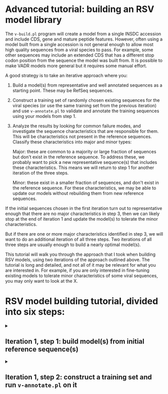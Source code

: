 # <a name="top"></a> Advanced tutorial: building an RSV model library

The `v-build.pl` program will create a model from a single INSDC
accession and include CDS, gene and mature peptide features. However,
often using a model built from a single accession is not general
enough to allow most high quality sequences from a viral species to pass. For
example, some other sequences may include an extended CDS that has a
different stop codon position from the sequence the model was built
from.  It is possible to make VADR models more general but it requires
some manual effort. 

A good strategy is to take an iterative approach where you:

1. Build a model(s) from representative and well annotated sequences
   as a starting point. These may be RefSeq sequences.

2. Construct a training set of randomly chosen existing sequences for
   the viral species (or use the same training set from the previous
   iteration) and use `v-annotate.pl` to validate and annotate
   the training sequences using your models from step 1.

3. Analyze the results by looking for common failure modes, and
   investigate the sequence characteristics that are responsible for
   them. This will be characteristics not present in the reference
   sequences. Classify these characteristics into major and minor types: 

   Major: these are common to a majority or large fraction of
   sequences but don't exist in the reference sequence. To address
   these, we probably want to pick a new representative sequence(s)
   that includes these characteristics. This means we will return to
   step 1 for another iteration of the three steps.

   Minor: these exist in a smaller fraction of sequences, and
   don't exist in the reference sequence. For these characteristics,
   we may be able to update our models without rebuilding them from
   new reference sequences. 

If the initial sequences chosen in the first iteration turn out to
representative enough that there are no major characteristics in step
3, then we can likely stop at the end of iteration 1 and update the
model(s) to tolerate the minor characteristics. 

But if there are one or more major characteristics identified in step
3, we will want to do an additional iteration of all three steps.  Two
iterations of all three steps are usually enough to build a nearly
optimal model(s).

This tutorial will walk you through the approach that I took
when building RSV models, using two iterations of the approach
outlined above. The tutorial is long and detailed, and not all of it
may be relevant for what you are interested in. For example, if you
are only interested in fine-tuning existing models to tolerate minor
characteristics of some viral sequences, you may only want to look at
the X.

# RSV model building tutorial, divided into six steps:

<details>

<summary>

## Iteration 1, step 1: build model(s) from initial reference sequence(s)

</summary>

### Determine good reference sequence(s) to use

There are two RSV subtypes, RSV-A and RSV-B, so the first step I took
was to pick reference sequences for each subtype. A good
strategy is often to start with a RefSeq sequence if any are
available. In this case there are two RefSeq sequences which can be
found on the [NCBI virus
resource](#https://www.ncbi.nlm.nih.gov/labs/virus/vssi/#/), by
selecting the "Search by virus" button and entering "RSV". The top
suggestion will be "Human orthopneumovirus (taxid 11250)", which is a
another name for RSV. At the time of writing, the top two sequences listed in the resulting
list will be RefSeq sequences `NC_038235` (subgroup A) and `NC_001781`
(subgroup B). You can also filter to only RefSeq sequences using the
"Sequence type" filter. 

--- 

### Build initial models from reference sequence(s)

Next, use `v-build.pl` to build the two models, specifying the
`--group` and `--subgroup` options as below:

```
$ v-build.pl --group RSV --subgroup A NC_038235 NC_038235
$ v-build.pl --group RSV --subgroup B NC_001781 NC_001781
```

These commands will take a long time, up to one hour each. 

When they are finished combine the two models into a model library by
following the steps below ([also listed here](#library)).

```
# create a new directory
$ mkdir rsv-models

# concatenate .minfo, .cm .fa and .hmm files:
$ cat NC_001781/*.vadr.minfo > rsv-models/rsv.minfo
$ cat NC_001781/*.vadr.cm > rsv-models/rsv.cm
$ cat NC_001781/*.vadr.fa > rsv-models/rsv.fa
$ cat NC_001781/*.vadr.protein.hmm > rsv-models/rsv.hmm
$ cat NC_038235/*.vadr.minfo >> rsv-models/rsv.minfo
$ cat NC_038235/*.vadr.cm >> rsv-models/rsv.cm
$ cat NC_038235/*.vadr.fa >> rsv-models/rsv.fa
$ cat NC_038235/*.vadr.protein.hmm >> rsv-models/rsv.hmm

# copy the blastdb files:
$ cp NC_001781/*.vadr.protein.fa* rsv-models/
$ cp NC_038235/*.vadr.protein.fa* rsv-models/

# prepare the library files:
$ $VADRINFERNALDIR/esl-sfetch --index rsv-models/rsv.fa
$ $VADRINFERNALDIR/cmpress rsv-models/rsv.cm
$ $VADRHMMERDIR/hmmpress rsv-models/rsv.hmm
$ $VADRBLASTDIR/makeblastdb -dbtype nucl -in rsv-models/rsv.fa
```
</details>

<details>

<summary>

## Iteration 1, step 2: construct a training set and run `v-annotate.pl` on it

</summary>

ADD STEP OF RUNNING MODELS AGAINST MODEL SEQUENCES AS A
SANITY CHECK. I WILL THEN REFER TO THIS IN THE dupregin ALERT SECTION 

--- 

### Construct a training set for testing your initial models

INTRODUCE CONCEPT OF IMPROVING/OPTIMIZING MODEL? OR SOME OTHER WORD? INTRODUCE
CONCEPT OF COMMON FAILURE MODES (or something like this).

MAKE A NOTE ABOUT HOW MAKING A LESS BIASED TRAINING SET (x num seqs
per year or something) WOULD BE BETTER.

When evaluating a VADR model it is critical to look at how it performs
when used with `v-annotate.pl` on example sequences. Ideally, you
would know what the expected result is (pass or fail status, and
specific alerts you expect to be or not be reported). For example, if
you have a set of high quality sequences that have been expertly
validated and annotated, you could use this as a positive control -
`v-annotate.pl` should pass all of those sequences and give annotation
matching what is expected. Also, you could intentionally introduce
sequencing errors (insertions, deletions, rearrangments) into high
quality sequences, and checking to see if `v-annotate.pl` detects
those problems and reports them. 

Often times however, the most readily available set of sequences is
simply INSDC sequences of the viral species you are modelling. In this
case, I often take the strategy of selecting a random subset of nearly
full length sequences, evaluating them with `v-annotate.pl` and
manually analyzing the results with this set of training
sequences. While many of these sequences will be high quality and so
are expected to pass, some may have problems with them such as early
stop codons that are either bonafide (biologically real) or the result
of sequencing error or some other artifact. In either case,
`v-annotate.pl` ideally will detect the unusual features and report
them as alerts. For some of these situations, such as an early stop
codon (relative to the reference model) that exists in a significantly
large subset of sequences at a particular position, we may want
`v-annotate.pl` to allow the early stop and not report an alert. For
these cases we will want to modify our model as explained in the
subsequent steps.

The decision to use only full length sequences is debatable, as by
doing it I am assuming that the sequence diversity represented by all
sequences, including partial sequences, is well represented by only
the full length sequences. In other words, if we optimize the
models for only full length sequences, they may perform poorly on
existing partial length sequences that are sufficiently divergent from
all full length sequences. Ideally, you would test on a set of full
length and partial sequences. Alternatively, you could optimize on
full length sequences first, and then as a sanity check, test the
performance of the resulting models on a random subset of partial
sequences to see if any new unexpected failure modes exist.

There are several ways to select a random subset of sequences of a
viral species. One way is to use the NCBI virus resource to download
an accession list of all available sequences, and then select a random
subset from that list using command-line tools, such as the
`esl-selectn` program from Sean Eddy's Easel library that in installed
as part of Infernal with installation of VADR. 

I usually define nearly full length as 95% the length of the RefSeq
sequence, or greater. In this case `NC_038235` is 15222 nucleotides
and `NC_001781` is 15225 nucleotides, so a 95% length cutoff is about
14460 nucleotides.  At the time of writing there are about 5500 nearly
full length RSV INSDC sequences by this definition. For our random subset it is important
to select enough sequences that you should identify any common failure
modes, to decide if they should be addressed by changing the model,
but not too many that your manual analysis will take too long. For
RSV, I chose to use 500 randomly chosen nearly full length sequences
for model improvement.

To download 500 randomly chosen RSV sequences of length 14460 or
greater, from the RSV list page you reached in step 1, use the
"Sequence Length" filter to set a minimum of 14460 and then click the
"Download" button, then select "Nucleotide" under "Sequence data
(FASTA format)", then "Download a randomized subset of all records"
then enter "500", click "Next" and "Use Default" for the FASTA
definition line, then finally click "Download". This should download a
file called something like "sequences_20231010_2146812.fasta".
(You can find the accession list for the 500 randomly selected
sequences I used in
[vadr/documentation/build-files/rsv.r500.list](build-files/rsv.r500.list).

---

### Run `v-annotate.pl` to validate and annotate sequences in training set

The next step is to use our new models to annotate our set of 500
training sequences. The RSV genome is about 15Kb, putting on the
larger end of what VADR can be used to annotate. The memory and speed
requirements for `v-annotate.pl` don't scale very well, and annotation
of RSV can require up to 64Gb of RAM. VADR is used for SARS-CoV-2
(30Kb genome) with significantly lower memory requirements, but it
utilizes heuristics that take advantage of the extremely high (at the time
of writing) sequence identity between all SARS-CoV-2 genomes. I don't
recommend using those heuristics with viral sequences with expected
pairwise sequence similarity of less than 95%. RSV similarity is about
x%.

To use v-annotate.pl on our set of 500 sequences, we would execute:

```
$ v-annotate.pl --mdir rsv-models --mkey rsv sequences_20231010_2146812.fasta va-r500
```

Importantly, this command will take about 1 minute per sequence, so roughly
8 hours to complete. You can parallelize it if you have a lot of RAM
and multiple CPUs using the `--split` and `--cpu` options
as described [here](annotate.md#options-split).


<details>

<summary>

## Iteration 1, step 3: analyze the results, and identify major and minor sequence characteristics responsible for common failure modes

</summary>

Next, we want to analyze the results. From the v-annotate.pl output
(also saved to the `va-r500/va-r500.vadr.log` file), we can see that
286 sequences were classified as RSV A (matched best to the
`NC_038235` model) and 214 as RSV B (matched best to the `NC_001781`
model). And only 6 out of the 500 total training sequences "pass":

```
#                                  num   num   num
#idx  model      group  subgroup  seqs  pass  fail
#---  ---------  -----  --------  ----  ----  ----
1     NC_038235  RSV    A          286     2   284
2     NC_001781  RSV    B          214     4   210
#---  ---------  -----  --------  ----  ----  ----
-     *all*      -      -          500     6   494
-     *none*     -      -            0     0     0
#---  ---------  -----  --------  ----  ----  ----
```

The output also contains a summary of reported alerts shows which alerts were most common:

```
# Summary of reported alerts:
#
#     alert     causes   short                               per    num   num  long
#idx  code      failure  description                        type  cases  seqs  description
#---  --------  -------  -----------------------------  --------  -----  ----  -----------
1     fstlocft  no       POSSIBLE_FRAMESHIFT_LOW_CONF    feature      9     9  low confidence possible frameshift in CDS (frame not restored before end)
2     fstlocfi  no       POSSIBLE_FRAMESHIFT_LOW_CONF    feature      3     3  low confidence possible frameshift in CDS (frame restored before end)
3     indf5lcc  no       INDEFINITE_ANNOTATION_START     feature     15    10  alignment to homology model has low confidence at 5' boundary for feature that is or matches a CDS
4     indf3lcc  no       INDEFINITE_ANNOTATION_END       feature     19    12  alignment to homology model has low confidence at 3' boundary for feature that is or matches a CDS
5     insertnn  no       INSERTION_OF_NT                 feature    403   344  too large of an insertion in nucleotide-based alignment of CDS feature
6     lowsim5c  no       LOW_FEATURE_SIMILARITY_START    feature      2     2  region overlapping annotated feature that is or matches a CDS at 5' end of sequence lacks significant similarity
7     lowsim3c  no       LOW_FEATURE_SIMILARITY_END      feature      2     2  region overlapping annotated feature that is or matches a CDS at 3' end of sequence lacks significant similarity
8     lowsimic  no       LOW_FEATURE_SIMILARITY          feature     98    45  region overlapping annotated feature that is or matches a CDS lacks significant similarity
9     ambgnt5f  no       AMBIGUITY_AT_FEATURE_START      feature     17    11  first nucleotide of non-CDS feature is an ambiguous nucleotide
10    ambgnt3f  no       AMBIGUITY_AT_FEATURE_END        feature     30    20  final nucleotide of non-CDS feature is an ambiguous nucleotide
11    ambgnt5c  no       AMBIGUITY_AT_CDS_START          feature     22    14  first nucleotide of CDS is an ambiguous nucleotide
12    ambgnt3c  no       AMBIGUITY_AT_CDS_END            feature     19    12  final nucleotide of CDS is an ambiguous nucleotide
13    ambgcd5c  no       AMBIGUITY_IN_START_CODON        feature      1     1  5' complete CDS starts with canonical nt but includes ambiguous nt in its start codon
14    ambgcd3c  no       AMBIGUITY_IN_STOP_CODON         feature      1     1  3' complete CDS ends with canonical nt but includes ambiguous nt in its stop codon
#---  --------  -------  -----------------------------  --------  -----  ----  -----------
15    lowcovrg  yes      LOW_COVERAGE                   sequence     13    13  low sequence fraction with significant similarity to homology model
16    dupregin  yes      DUPLICATE_REGIONS              sequence    343   343  similarity to a model region occurs more than once
17    deletins  yes      DELETION_OF_FEATURE            sequence      2     1  internal deletion of a complete feature
18    mutstart  yes      MUTATION_AT_START               feature    261   260  expected start codon could not be identified
19    mutendcd  yes      MUTATION_AT_END                 feature      8     8  expected stop codon could not be identified, predicted CDS stop by homology is invalid
20    mutendns  yes      MUTATION_AT_END                 feature      2     2  expected stop codon could not be identified, no in-frame stop codon exists 3' of predicted start codon
21    mutendex  yes      MUTATION_AT_END                 feature      5     5  expected stop codon could not be identified, first in-frame stop codon exists 3' of predicted stop position
22    unexleng  yes      UNEXPECTED_LENGTH               feature     19    17  length of complete coding (CDS or mat_peptide) feature is not a multiple of 3
23    cdsstopn  yes      CDS_HAS_STOP_CODON              feature    418   401  in-frame stop codon exists 5' of stop position predicted by homology to reference
24    cdsstopp  yes      CDS_HAS_STOP_CODON              feature    163   163  stop codon in protein-based alignment
25    fsthicft  yes      POSSIBLE_FRAMESHIFT_HIGH_CONF   feature     14    14  high confidence possible frameshift in CDS (frame not restored before end)
26    fsthicfi  yes      POSSIBLE_FRAMESHIFT_HIGH_CONF   feature      1     1  high confidence possible frameshift in CDS (frame restored before end)
27    indfantn  yes      INDEFINITE_ANNOTATION           feature      5     3  nucleotide-based search identifies CDS not identified in protein-based search
28    indf5gap  yes      INDEFINITE_ANNOTATION_START     feature      1     1  alignment to homology model is a gap at 5' boundary
29    indf5lcn  yes      INDEFINITE_ANNOTATION_START     feature     11     8  alignment to homology model has low confidence at 5' boundary for feature that does not match a CDS
30    indf5pst  yes      INDEFINITE_ANNOTATION_START     feature     36    32  protein-based alignment does not extend close enough to nucleotide-based alignment 5' endpoint
31    indf3gap  yes      INDEFINITE_ANNOTATION_END       feature     37    36  alignment to homology model is a gap at 3' boundary
32    indf3lcn  yes      INDEFINITE_ANNOTATION_END       feature   1057   320  alignment to homology model has low confidence at 3' boundary for feature that does not match a CDS
33    indf3pst  yes      INDEFINITE_ANNOTATION_END       feature    217   202  protein-based alignment does not extend close enough to nucleotide-based alignment 3' endpoint
34    insertnp  yes      INSERTION_OF_NT                 feature    205   205  too large of an insertion in protein-based alignment
35    lowsim5n  yes      LOW_FEATURE_SIMILARITY_START    feature      1     1  region overlapping annotated feature that does not match a CDS at 5' end of sequence lacks significant similarity
36    lowsim5l  yes      LOW_FEATURE_SIMILARITY_START    feature      2     2  long region overlapping annotated feature that does not match a CDS at 5' end of sequence lacks significant similarity
37    lowsim3n  yes      LOW_FEATURE_SIMILARITY_END      feature      1     1  region overlapping annotated feature that does not match a CDS at 3' end of sequence lacks significant similarity
38    lowsim3l  yes      LOW_FEATURE_SIMILARITY_END      feature      1     1  long region overlapping annotated feature that does not match a CDS at 3' end of sequence lacks significant similarity
39    lowsimin  yes      LOW_FEATURE_SIMILARITY          feature     14    14  region overlapping annotated feature that does not match a CDS lacks significant similarity
40    lowsimil  yes      LOW_FEATURE_SIMILARITY          feature     91    31  long region overlapping annotated feature that does not match a CDS lacks significant similarity
```

At this point, we need to determine if these results suggest that our
models should be changed, or if they are giving us the desired
behavior and thus are okay as they are. The fact that so many
sequences fail seems to indicate that the models should be modified,
but it could be that RSV viral sequences are so highly variable that a
high failure rate is expected, and no single sequence based model
would allow significantly more sequences to pass. The only way to know
for sure is to drill down deeper into the results.

To investigate we need to look in further detail at the reasons
sequences are failing. A good way to do this is to go through the most
commonly reported fatal alerts.  Of the 26 fatal alerts (numbers 15 to
40) that occur at least once, the ones that occur in the highest
number of sequences are:

```
23    cdsstopn  yes      CDS_HAS_STOP_CODON              feature    418   401  in-frame stop codon exists 5' of stop position predicted by homology to reference
16    dupregin  yes      DUPLICATE_REGIONS              sequence    343   343  similarity to a model region occurs more than once
32    indf3lcn  yes      INDEFINITE_ANNOTATION_END       feature   1057   320  alignment to homology model has low confidence at 3' boundary for feature that does not match a CDS
18    mutstart  yes      MUTATION_AT_START               feature    261   260  expected start codon could not be identified
34    insertnp  yes      INSERTION_OF_NT                 feature    205   205  too large of an insertion in protein-based alignment
33    indf3pst  yes      INDEFINITE_ANNOTATION_END       feature    217   202  protein-based alignment does not extend close enough to nucleotide-based alignment 3' endpoint
```

Information on the individual alert instances can be found in the
`.alt` and `.alt.list` files. We'll go through each of these top six
most common alerts in detail next.


### Investigating common `cdsstopn` alerts

To see all the `cdsstopn` (early stop
codon) alerts in the `.alt` file, we can use `grep`. Here are the
first 10 lines that contain `cdsstopn`:

ADD LINK TO alerts.md cdsstopn example

```
$ grep cdsstopn va-sequences_20231010_2146812.vadr.alt
1.5.3   OR143220.1  NC_038235  CDS   attachment_glycoprotein   14  cdsstopn  yes   CDS_HAS_STOP_CODON                      5615..5617:+      3              5579..5581:+      3  in-frame stop codon exists 5' of stop position predicted by homology to reference [TGA, shifted S:3,M:3]
2.4.1   KX655635.1  NC_038235  CDS   attachment_glycoprotein   14  cdsstopn  yes   CDS_HAS_STOP_CODON                      5500..5502:+      3              5579..5581:+      3  in-frame stop codon exists 5' of stop position predicted by homology to reference [TGA, shifted S:3,M:3]
4.5.3   OR287871.1  NC_038235  CDS   attachment_glycoprotein   14  cdsstopn  yes   CDS_HAS_STOP_CODON                      5551..5553:+      3              5579..5581:+      3  in-frame stop codon exists 5' of stop position predicted by homology to reference [TGA, shifted S:3,M:3]
5.4.2   OM857265.1  NC_038235  CDS   attachment_glycoprotein   14  cdsstopn  yes   CDS_HAS_STOP_CODON                      5544..5546:+      3              5576..5578:+      3  in-frame stop codon exists 5' of stop position predicted by homology to reference [TAA, shifted S:6,M:6]
7.4.1   KJ627366.1  NC_038235  CDS   attachment_glycoprotein   14  cdsstopn  yes   CDS_HAS_STOP_CODON                      5498..5500:+      3              5579..5581:+      3  in-frame stop codon exists 5' of stop position predicted by homology to reference [TGA, shifted S:3,M:3]
8.5.2   OR143199.1  NC_038235  CDS   attachment_glycoprotein   14  cdsstopn  yes   CDS_HAS_STOP_CODON                      5615..5617:+      3              5579..5581:+      3  in-frame stop codon exists 5' of stop position predicted by homology to reference [TGA, shifted S:3,M:3]
9.2.2   MG431251.1  NC_001781  CDS   attachment_glycoprotein   14  cdsstopn  yes   CDS_HAS_STOP_CODON                      5602..5604:+      3              5566..5568:+      3  in-frame stop codon exists 5' of stop position predicted by homology to reference [TAA, shifted S:21,M:21]
10.2.2  KY249668.1  NC_001781  CDS   attachment_glycoprotein   14  cdsstopn  yes   CDS_HAS_STOP_CODON                      5611..5613:+      3              5566..5568:+      3  in-frame stop codon exists 5' of stop position predicted by homology to reference [TAA, shifted S:21,M:21]
12.4.1  MK109787.1  NC_038235  CDS   attachment_glycoprotein   14  cdsstopn  yes   CDS_HAS_STOP_CODON                      5542..5544:+      3              5579..5581:+      3  in-frame stop codon exists 5' of stop position predicted by homology to reference [TGA, shifted S:3,M:3]
13.2.2  OR326741.1  NC_001781  CDS   attachment_glycoprotein   14  cdsstopn  yes   CDS_HAS_STOP_CODON                      5569..5571:+      3              5566..5568:+      3  in-frame stop codon exists 5' of stop position predicted by homology to reference [TAA, shifted S:21,M:21]
```

The format for the `.alt` file is described
[here](formats.md#alt). The 5th field is the product name, and as you
can see at least the first ten are for the same CDS, the
`attachment_glycoprotein`. The 12th field is the model (reference)
coordinates for the alert, indicating which reference positions in the
model sequence (`NC_038235` or `NC_001781` as indicated in field 3)
the early stop codon aligns/maps to. Note that there are some
positions that occur multiple times, namely `5579..5581:+` for
`NC_038235` and `5566..5568:+` for `NC_001781`. 

We can easily count how many times each model and reference position
pair occurs in the full list using the `grep`, `awk`, `sort` and
`uniq` command line utilities:

```
$ grep cdsstopn va-r500/va-r500.vadr.alt | awk '{ printf ("%s %s %s\n", $3, $5, $12); }' | sort | uniq -c | sort -rnk 1
    213 NC_038235 attachment_glycoprotein 5579..5581:+
    153 NC_001781 attachment_glycoprotein 5566..5568:+
     15 NC_038235 attachment_glycoprotein 5576..5578:+
     15 NC_001781 attachment_glycoprotein 5575..5577:+
      3 NC_038235 phosphoprotein 2459..2461:+
      1 NC_038235 polymerase_protein 9108..9110:+
      1 NC_038235 polymerase_protein 14718..14720:+
      1 NC_038235 polymerase_protein 13347..13349:+
      1 NC_038235 polymerase_protein 13234..13236:+
      1 NC_038235 polymerase_protein 11461..11463:+
      1 NC_038235 polymerase_protein 10096..10098:+
      1 NC_038235 attachment_glycoprotein 5555..5557:+
      1 NC_038235 attachment_glycoprotein 5321..5323:+
      1 NC_038235 M2-2_protein 8175..8177:+
      1 NC_038235 M2-1_protein 8170..8172:+
      1 NC_001781 polymerase_protein 9153..9155:+
      1 NC_001781 polymerase_protein 14986..14988:+
      1 NC_001781 polymerase_protein 14984..14986:+
      1 NC_001781 polymerase_protein 12674..12676:+
      1 NC_001781 polymerase_protein 11015..11017:+
      1 NC_001781 nucleoprotein 2285..2287:+
      1 NC_001781 fusion_glycoprotein 6265..6267:+
      1 NC_001781 attachment_glycoprotein 5554..5556:+
      1 NC_001781 attachment_glycoprotein 5172..5174:+
```

Based on this we can see that 213 of the 286 sequences that match
best to `NC_038235` have an early stop at reference positions
`5579..5581:+`. The reference stop codon position for the `attachment
glycoprotein` CDS can be determined by the stop coordinate for that
CDS in the `rsv.minfo` file:

```
$ grep NC\_038235 rsv-models/rsv.minfo | grep attachment
FEATURE NC_038235 type:"CDS" coords:"4688..5584:+" parent_idx_str:"GBNULL" gene:"G" product:"attachment glycoprotein"
```
So the most common position for the stop is actually 3 positions
upstream of the `NC_038235` stop codon.  (This can also be inferred
from the detailed alert message in the `.alt` output file above:
`[TGA, shifted S:3,M:3]`.)

Of the 214 RSV B sequences that match best to `NC_001781`, 153 of them
have an early stop at reference positions `5566..5568:+`, which is 21
positions upstream of the attachment glycoprotein CDS stop codon in
`NC_001781`:

```
$ grep NC\_001781 rsv-models/rsv.minfo | grep attachment
FEATURE NC_001781 type:"CDS" coords:"4690..5589:+" parent_idx_str:"GBNULL" gene:"G" product:"attachment glycoprotein"
```

The fact that more than half of the sequences in our training set have
different stop positions than the reference is a first hint that maybe
our reference models should be updated to a different accession. But
it makes sense at this point to look at all of the common failure
modes before making that decision and potentially looking for new
references. 

### Investigating common `dupregin` alerts

The second most common fatal alert is the `dupregin` alert that occurs
when `similarity to a model region occurs more than once`. 

```
16    dupregin  yes      DUPLICATE_REGIONS              sequence    343   343  similarity to a model region occurs more than once
```

We can use `grep` to look at some examples of the `dupregin` alert:
```
$ grep dupregin va-r500/va-r500.vadr.alt | awk '{ printf ("%s %s %s\n", $3, $5, $12); }' | sort | uniq -c | sort -rnk 1
1.1.1   OR143220.1  NC_038235  -     -                          -  dupregin  yes   DUPLICATE_REGIONS            5502..15225:+,2..5501:+  15224  5466..15199:+,31..5537:+  15241  similarity to a model region occurs more than once [5466..5537:+ (len 72>=20) hits 1 (8569.8 bits) and 2 (4779.2 bits)]
4.1.1   OR287871.1  NC_038235  -     -                          -  dupregin  yes   DUPLICATE_REGIONS            5438..14973:+,1..5437:+  14973  5466..15003:+,93..5537:+  14983  similarity to a model region occurs more than once [5466..5537:+ (len 72>=20) hits 1 (8198.7 bits) and 2 (4724.2 bits)]
5.1.1   OM857265.1  NC_038235  -     -                          -  dupregin  yes   DUPLICATE_REGIONS            5434..14961:+,1..5433:+  14961  5466..14995:+,99..5537:+  14969  similarity to a model region occurs more than once [5466..5537:+ (len 72>=20) hits 1 (8465.0 bits) and 2 (4737.7 bits)]
8.1.1   OR143199.1  NC_038235  -     -                          -  dupregin  yes   DUPLICATE_REGIONS            5502..15222:+,2..5501:+  15221  5466..15199:+,31..5537:+  15241  similarity to a model region occurs more than once [5466..5537:+ (len 72>=20) hits 1 (8590.1 bits) and 2 (4779.3 bits)]
```

The `dupregin` alert is explained more
[here](alerts.md#example-dupregin). The `alert detail` at the end of
each line are very similar for the first four instances of `dupregin`:
`similarity to a model region occurs more than once [5466..5537:+ (len
72>=20)`. This suggests these alerts are all referring to the same
situation. If a genome has repetitive regions you may see this alert
for all sequences, but in that case you will likely see it for the
model sequence as well. If that occurs see SECTION ON EXCEPTION
ALERTS. Even though the alert details are similar note that the model
positions in field 12 are not identical. For example, in the first
alert, the model coordinates are `5466..15199:+,31..5537:+`, and in
the second the coordinates are `5466..15003:+,93..5537:+`. These
coordinates are showing the reference coordinates of the two hits that
overlap, whereas the alert detail shows the actual region of
overlap. So for this alert, in order to group together similar
situations we use `awk` to select different space delimited fields
than in the above `cdsstopn` alert. Here we are more interested in the
24th field (e.g. `[5466..5537:+`), then then 12th. 

Let's again use `grep`, `awk`, `sort` and `uniq` to group the
instances of these alerts together:

```
<[(tutorial-20231006)]> grep dupregin va-sequences_20231010_2146812/va-sequences_20231010_2146812.vadr.alt | awk '{ printf ("%s %s %s\n", $3, $5, $23); }' | sort | uniq -c | sort -rnk 1
    167 NC_001781 - [5410..5469:+
    158 NC_038235 - [5466..5537:+
      4 NC_001781 - [5411..5469:+
      3 NC_001781 - [5409..5468:+
      2 NC_038235 - [5466..5536:+
      2 NC_038235 - [5465..5536:+
      2 NC_001781 - [5412..5469:+
      1 NC_038235 - [5478..5518:+
      1 NC_038235 - [5468..5538:+
      1 NC_038235 - [5468..5537:+
      1 NC_038235 - [5467..5537:+
      1 NC_001781 - [5414..5469:+
```

About 55% (158/286) or RSV A and 80% (167/214) of RSV B sequences have
one of two duplicated regions. To get a better idea of this
duplicatedd region, we can select an example of one RSV A sequence and
one RSV B sequence that contain this alert, and run it back through
`v-annotate.pl`. To select two sequences:

```
# prepare the sequence file for the esl-sfetch program 
$ esl-sfetch --index rsv.r500.fa

# pick a sequence with a dupregin alert that contains the strings we are interested it
$ grep dupregin va-sequences_20231010_2146812/va-sequences_20231010_2146812.vadr.alt | grep 5410..5469 | awk '{ print $2 }' | esl-selectn 1 - > ex1.list
$ grep dupregin va-sequences_20231010_2146812/va-sequences_20231010_2146812.vadr.alt | grep 5466..5537 | awk '{ print $2 }' | esl-selectn 1 - > ex2.list
$ cat ex1.list 
MZ516003.1
$ cat ex2.list
ON237248.1

# fetch the sequences:
$ esl-sfetch -f rsv.r500.fa ex1.list > ex1.fa
$ esl-sfetch -f rsv.r500.fa ex2.list > ex2.fa

# run v-annotate.pl on these sequences with 
# the --out_stk option to save the output alignments
$ v-annotate.pl --out_stk --mdir rsv-models --mkey rsv ex1.fa va-ex1
$ v-annotate.pl --out_stk --mdir rsv-models --mkey rsv ex2.fa va-ex2
```

Let's look at the RSV B sequence first. The
`va-ex1/va-ex1.vadr.NC_001781.align.stk` file contains the ex1
sequence aligned to the `NC_001781` model in [Stockholm alignment file
format](https://en.wikipedia.org/wiki/Stockholm_format). With
reference positions numbered using rows with the header `#=GC
RFCOL`. Below is an excerpt of that alignment file with the duplicated
region annotated in an extra line that I've added labelled
`dupregin`. The positions marked with `1` show the first instance of
the repeated region, and those marked with `2` show the second
instance. Note that these positions correspond to positions
`5410..5466` of the reference model:

```
MZ516003.1         AATAAACCAAAGAAAAAACCAACTACAAAACCCACAAACAAACCACCTACCAAAACCACAAACAAAAGAGACCCCAAAACACTAGCCAAAACACCGAAAAAAGAAACCACCATTAACCCAACAAAAAAACCAACCCCC
#=GR MZ516003.1 PP ******************************************************************************************************************************************
#=GC SS_cons       ::::::::::::::::::::::::::::::::::::::::::::::::::::::::::::::::::::::::::::::::::::::::::::::::::::::::::::::::::::::::::::::::::::::::::
#=GC RF            AACAAACCAAAGAAGAAACCAACCATCAAACCCACAAACAAACCAACCACCAAAACCACAAACAAAAGAGACCCAAAAACACCAGCCAAAACGACGAAAAAAGAAACTACCACCAACCCAACAAAAAAACCAACCCTC
#=GC RFCOLX....    000000000000000000000000000000000000000000000000000000000000000000000000000000000000000000000000000000000000000000000000000000000000000000
#=GC RFCOL.X...    555555555555555555555555555555555555555555555555555555555555555555555555555555555555555555555555555555555555555555555555555555555555555555
#=GC RFCOL..X..    222222222222222222222222222222222222233333333333333333333333333333333333333333333333333333333333333333333333333333333333333333333333333334
#=GC RFCOL...X.    666666677777777778888888888999999999900000000001111111111222222222233333333334444444444555555555566666666667777777777888888888899999999990
#=GC RFCOL....X    345678901234567890123456789012345678901234567890123456789012345678901234567890123456789012345678901234567890123456789012345678901234567890

dupregin                    1111111111111111111111111111111111111111111111111111111111112222222222222222222222222222222222222222222222222222222222222
MZ516003.1         AAGACTACAGAAAGAGACACCAGCACCCCACAATCCACTGTGCTCGACATAACCACATcaaaacacacagaaagggacaccagcacctcacaatccattgtgcttgacacaaccgcatCAAAACACACAACCCAACAG
#=GR MZ516003.1 PP ****************99999999999888888888888888888887777777666511111111111111111111100000000000000000000000000000000000000045566777888999******
#=GC SS_cons       ::::::::::::::::::::::::::::::::::::::::::::::::::::::::::............................................................::::::::::::::::::::
#=GC RF            ACGACCACAGAAAGAGACACCAGCACCTCACAATCCACTGTGCTCGACACAACCACAT............................................................TAGAACACACAATCCAACAG
#=GC RFCOLX....    0000000000000000000000000000000000000000000000000000000000............................................................00000000000000000000
#=GC RFCOL.X...    5555555555555555555555555555555555555555555555555555555555............................................................55555555555555555555
#=GC RFCOL..X..    4444444444444444444444444444444444444444444444444444444444............................................................44444444444444444444
#=GC RFCOL...X.    0000000001111111111222222222233333333334444444444555555555............................................................56666666666777777777
#=GC RFCOL....X    1234567890123456789012345678901234567890123456789012345678............................................................90123456789012345678
```

(The lines that include `PP` in the header indicate the alignment
confidence at each position as explained more [here](alerts.md#pp).

This region falls within the `attachment glycoprotein` CDS. To learn
more about this duplication we might search
[PubMed](https://pubmed.ncbi.nlm.nih.gov/) with the query `RSV
attachment glycoprotein duplicated region`, which returns several
articles discussion this region, including a paper entitled
["Functional Analysis of the 60-Nucleotide Duplication in the
Respiratory Syncytial Virus Buenos Aires Strain Attachment
Glycoprotein"](#https://pubmed.ncbi.nlm.nih.gov/26018171/) by Hotard
et al. 

A similar situation exists for the `ex2` sequence `ON237248.1`. Here
is an excerpt of the alignment
`va-ex2/va-ex2.vadr.NC_038235.align.stk`: 

```

                              1111111111111111111111111111111111111111111111111111111111111111111111112222222222222222222222222222222222222222222222222222222222222
ON237248.1         AGAACACACAAGTCAAGAGAAAACCCTCCACTCAACCACCTCCGAAGGCtatctaagcccatcccaagtctatacaacatccggtcaagaggaaaccctccactcaaccacctccgaaggcTATCTAAGCTCATCACAAGTCTA
#=GR ON237248.1 PP ************999887777777776666666666655555555555500000000000000000000000000000000000000000000000000000000000000000000000055555666666667778888888
#=GC SS_cons       :::::::::::::::::::::::::::::::::::::::::::::::::........................................................................:::::::::::::::::::::::
#=GC RF            AGAACTCACAAGTCAAATGGAAACCTTCCACTCAACTTCCTCCGAAGGC........................................................................AATCCAAGCCCTTCTCAAGTCTC
#=GC RFCOLX....    0000000000000000000000000000000000000000000000000........................................................................00000000000000000000000
#=GC RFCOL.X...    5555555555555555555555555555555555555555555555555........................................................................55555555555555555555555
#=GC RFCOL..X..    4444444444444444444444444444444444444444444445555........................................................................55555555555555555555555
#=GC RFCOL...X.    5555566666666667777777777888888888899999999990000........................................................................00000011111111112222222
#=GC RFCOL....X    5678901234567890123456789012345678901234567890123........................................................................45678901234567890123456

                   22222222222
ON237248.1         TACAACATCCGAGTACTTATCACAATCTCTATCTTCATCTAACACAACAAAATGATAGTCATTAAAAAGCGTATTGTTGCAAAAAGCCATGACCAAATCAAGCAGAATCAAAATCAACTCTGGGGCAAATAACAATGGAGTTGC
#=GR ON237248.1 PP 99999999****************************************************************************************************************************************
#=GC SS_cons       ::::::::::::::::::::::::::::::::::::::::::::::::::::::::::::::::::::::::::::::::::::::::::::::::::::::::::::::::::::::::::::::::::::::::::::::::
#=GC RF            TACAACATCCGAGTACCCATCACAACCTTCATCTCCACCCAACACACCACGCCAGTAGTTACTTAAAAACATATTATCACAAAAAGCCATGACCAACTTAAACAGAATCAAAATAAACTCTGGGGCAAATAACAATGGAGTTGC
#=GC RFCOLX....    000000000000000000000000000000000000000000000000000000000000000000000000000000000000000000000000000000000000000000000000000000000000000000000000
#=GC RFCOL.X...    555555555555555555555555555555555555555555555555555555555555555555555555555555555555555555555555555555555555555555555555555555555555555555555555
#=GC RFCOL..X..    555555555555555555555555555555555555555555555555555555555555555555555555566666666666666666666666666666666666666666666666666666666666666666666666
#=GC RFCOL...X.    222333333333344444444445555555555666666666677777777778888888888999999999900000000001111111111222222222233333333334444444444555555555566666666667
#=GC RFCOL....X    789012345678901234567890123456789012345678901234567890123456789012345678901234567890123456789012345678901234567890123456789012345678901234567890

```

Based on the counts of these two specific instances of the `dupregin` alert
above, we know that many sequences have these exact, or highly
similar, duplications, and that they are not present in the
`NC_001781` and `NC_038235` reference sequences. It is starting to
look like we should change our reference sequences to ones that
include the more common stop position of the attachment glycoprotein,
and that include this duplicated region. 

But before we should choose a new reference there may be more
characteristics that we want to include, so first we should
investigate the other common alerts from above. The third most common
alert was `indf3lcn`:

### Investigating common `indf3lcn` alerts

```
32    indf3lcn  yes      INDEFINITE_ANNOTATION_END       feature   1057   320  alignment to homology model has low confidence at 3' boundary for feature that does not match a CDS
```

This alert occurs because the alignment confidence at the end
coordinate/position  of a feature is too low, indicating that it may
be incorrect, based on the parameters of the model.

We can use `grep` and `awk` again to group together the `indf3lcn`
alerts and see which features they correspond to, this time outputting
the model name, feature type (e.g. CDS or gene) and product name
(fields 3, 4 and 5 in the `.alt` file):

```
$ grep indf3lcn va-sequences_20231010_2146812/va-sequences_20231010_2146812.vadr.alt | awk '{ printf ("%s %s %s\n", $3, $4, $5); }' | sort | uniq -c | sort -rnk 1
    265 NC_038235 gene F
    263 NC_038235 gene P
    234 NC_038235 gene N
    226 NC_038235 gene M
     18 NC_001781 gene P
     11 NC_001781 gene L
      8 NC_038235 gene SH
      8 NC_038235 gene G
      7 NC_038235 gene L
      3 NC_038235 gene NS2
      3 NC_038235 gene M2
      3 NC_001781 gene SH
      2 NC_038235 gene NS1
      2 NC_001781 gene F
      1 NC_001781 gene NS2
      1 NC_001781 gene N
      1 NC_001781 gene M2
      1 NC_001781 gene M
```

The vast majority of these alerts correspond to the NC\_038235 model
and all of them are for `gene` features. We can inspect the `gene`
features for that model in the `.minfo` file:

```
$ grep NC_038235 rsv-models/rsv.minfo
MODEL NC_038235 blastdb:"NC_038235.vadr.protein.fa" cmfile:"NC_038235.vadr.cm" group:"RSV" length:"15222" subgroup:"A"
FEATURE NC_038235 type:"gene" coords:"45..576:+" parent_idx_str:"GBNULL" gene:"NS1"
FEATURE NC_038235 type:"CDS" coords:"99..518:+" parent_idx_str:"GBNULL" gene:"NS1" product:"nonstructural protein 1"
FEATURE NC_038235 type:"gene" coords:"596..1098:+" parent_idx_str:"GBNULL" gene:"NS2"
FEATURE NC_038235 type:"CDS" coords:"628..1002:+" parent_idx_str:"GBNULL" gene:"NS2" product:"nonstructural protein 2"
FEATURE NC_038235 type:"gene" coords:"1125..2327:+" parent_idx_str:"GBNULL" gene:"N"
FEATURE NC_038235 type:"CDS" coords:"1140..2315:+" parent_idx_str:"GBNULL" gene:"N" product:"nucleoprotein"
FEATURE NC_038235 type:"gene" coords:"2329..3242:+" parent_idx_str:"GBNULL" gene:"P"
FEATURE NC_038235 type:"CDS" coords:"2346..3071:+" parent_idx_str:"GBNULL" gene:"P" product:"phosphoprotein"
FEATURE NC_038235 type:"gene" coords:"3252..4209:+" parent_idx_str:"GBNULL" gene:"M"
FEATURE NC_038235 type:"CDS" coords:"3261..4031:+" parent_idx_str:"GBNULL" gene:"M" product:"matrix protein"
FEATURE NC_038235 type:"gene" coords:"4219..4628:+" parent_idx_str:"GBNULL" gene:"SH"
FEATURE NC_038235 type:"CDS" coords:"4303..4497:+" parent_idx_str:"GBNULL" gene:"SH" product:"small hydrophobic protein"
FEATURE NC_038235 type:"gene" coords:"4673..5595:+" parent_idx_str:"GBNULL" gene:"G"
FEATURE NC_038235 type:"CDS" coords:"4688..5584:+" parent_idx_str:"GBNULL" gene:"G" product:"attachment glycoprotein"
FEATURE NC_038235 type:"gene" coords:"5648..7550:+" parent_idx_str:"GBNULL" gene:"F"
FEATURE NC_038235 type:"CDS" coords:"5661..7385:+" parent_idx_str:"GBNULL" gene:"F" product:"fusion glycoprotein"
FEATURE NC_038235 type:"gene" coords:"7597..8557:+" parent_idx_str:"GBNULL" gene:"M2"
FEATURE NC_038235 type:"CDS" coords:"7606..8190:+" parent_idx_str:"GBNULL" gene:"M2" product:"M2-1 protein"
FEATURE NC_038235 type:"CDS" coords:"8159..8431:+" parent_idx_str:"GBNULL" gene:"M2" product:"M2-2 protein"
FEATURE NC_038235 type:"gene" coords:"8489..15067:+" parent_idx_str:"GBNULL" gene:"L"
FEATURE NC_038235 type:"CDS" coords:"8498..14995:+" parent_idx_str:"GBNULL" gene:"L" product:"polymerase protein"
```

Note that the coordinates of the `gene` and `CDS` are different for
the same gene. For example for `F` the `gene` coordinates are
`5648..7550:+`, while the `fusion glycoprotein` CDS has coordinates
`5661..7385:+`. In this case, if we look at the [GenBank
record](https://www.ncbi.nlm.nih.gov/nuccore/NC_038235) we can see
that the gene coordinates correspond to the `mRNA` coordinates for
this gene. This is potentially useful information that could be
annotated on subsequent sequences, but the high number of `indf3lcn`
alerts indicates that VADR is not confident about the annotations of
many of these `gene` boundaries. Because I don't want VADR to get
these annotations wrong, or fail these sequences only because of that
low confidence in the boundaries, I decided to forego the distinct
`gene` boundaries and instead use the `CDS` boundaries as the `gene`
boundaries. The norovirus, dengue, and SARS-CoV-2 VADR models all
enforce this identity between CDS and gene start and end points. If
for your own models you desire the distinct boundaries, then you can
keep them, and possibly set `indf3lcn` alerts as non-fatal using the
`--alt_pass indf3lcn` option to `v-annotate.pl`. 

When we choose our new reference sequences in the next section we will
revisit this issue of differing gene and CDS boundaries.

### Investigating common `mutstart` alerts

Moving on to the fourth most common fatal alert:

```
18    mutstart  yes      MUTATION_AT_START               feature    261   260  expected start codon could not be identified
```

Which model and features does this pertain to?

```
$ grep mutstart va-sequences_20231010_2146812/va-sequences_20231010_2146812.vadr.alt | awk '{ printf ("%s %s %s\n", $3, $5, $12); }' | sort | uniq -c | sort -rnk 1
    259 NC_038235 M2-2_protein 8159..8161:+
      1 NC_038235 phosphoprotein 2365..2367:+
      1 NC_001781 matrix_protein 3263..3265:+
```

All but 2 of the 261 `mutstart` alert instances pertain to the
M2-2_protein in `NC_038235`. There were only 286 total RSV A
sequences, this means more than 90% of them do not have the start
codon at positions `8159..8161`. To investigate what is going on here,
let's take a random sample of 10 of these 259 sequences, rerun
`v-annotate.pl` on them and look at their alignment to the `NC_038235`
model. 

```
# pick 10 random sequences with the mutstart alert
$ grep mutstart va-sequences_20231010_2146812/va-sequences_20231010_2146812.vadr.alt | grep 8159..8161 | awk '{ print $2 }' | esl-selectn 10 - > ex3.list
$ cat ex3.list
MN536997.1
KJ627263.1
MZ515675.1
MF001052.1
MH182035.1
MZ515887.1
MZ516120.1
OR143178.1
OR143202.1
KJ627322.1

# fetch the sequences:
$ esl-sfetch -f rsv.r500.fa ex3.list > ex3.fa

# run v-annotate.pl on these sequences with 
# the --out_stk option to save the output alignments
$ v-annotate.pl --out_stk --mdir rsv-models --mkey rsv ex3.fa va-ex3
```

Below is an excerpt of the resulting alignment in
`va-ex3/va-ex3.vadr_NC_038235.align.stk

```
       
                                                   111   222 
MN536997.1         TAACCCAAAAGAATCAACTGTTAGTGATACGAACGACCATGCCAAAAATAATGATACTACCTGACAAATATCCTTGTAGTATAAATTCCATA
KJ627263.1         TAACCCAAAAGAATCAACTGTTAGTGATACGAACGACCATGCCAAAAATAATGATACTACCTGACAAATATCCTTGTAGTATAAATTCCATA
MZ515675.1         TAACCCAAAAGAATCAACTGTTAGTGATACGAACGACCATGCCAAAAATAATGATACTACCTGACAAATATCCTTGTAGTATAAATTCCATA
MF001052.1         TAACCCAAAAGAATCAACTGTTAGTGATACGAACGACCATGCCAAAAATAATGATACTACCTGACAAATATCCTTGTAGTATAAATTCCATA
MH182035.1         TAACCCAAAAGAATCAACTGTTAGTGATACGAACGACCATGCCAAAAATAATGATACTACCTGATAAATATCCTTGTAGTATAAATTCCATA
MZ515887.1         TAACCCAAAAGAATCAACTGTTAGTGATACGAACGACCATGCCAAAAATAATGATACTACCTGACAAATATCCTTGTAGTATAAATTCCATA
MZ516120.1         TAACCCAAAAGAATCAACTGTTAGTGATACGAACGACCATGCCAAAAATAATGATACTACCTGACAAATATCCTTGTAGTATAAATTCCATA
OR143178.1         TAACCCAAAAGAATCAACTGTTAGTGATACGAACGACCATGCCAAAAATAATGATACTACCTGACAAATATCCTTGTAGTATAAATTCCATA
OR143202.1         TAACNCAAAAGAATCAACTGTTAGTGATACGAACGACCATGCCAAAAATAATGATACTACCTGACAAATATCCTTGTAGTATAAATTCCATA
KJ627322.1         TAACCCAAAAGAATCAACTGTTAGTGATACGAACGACCATGCCAAAAATAATGATACTACCTGACAAATATCCTTGTAGTATAAATTCCATA
#=GC SS_cons       ::::::::::::::::::::::::::::::::::::::::::::::::::::::::::::::::::::::::::::::::::::::::::::
#=GC RF            CAACCCAAAAGAATCAACTGTTAGTGATACAAATGACCATGCCAAAAATAATGATACTACCTGACAAATATCCTTGTAGTATAACTTCCATA
#=GC RFCOLX....    00000000000000000000000000000000000000000000000000000000000000000000000000000000000000000000
#=GC RFCOL.X...    88888888888888888888888888888888888888888888888888888888888888888888888888888888888888888888
#=GC RFCOL..X..    11111111111111111111111111111111111111111111111111111111111111111111111112222222222222222222
#=GC RFCOL...X.    22233333333334444444444555555555566666666667777777777888888888899999999990000000000111111111
#=GC RFCOL....X    78901234567890123456789012345678901234567890123456789012345678901234567890123456789012345678
                                                   111   222 
 
```

The `111` at the top indicates the position of the `ATG` for the
`M2-2` protein in the `NC_038325` model (the `RF` line in the
alignment). Note that all 10 sequences have `ACG` aligned at these
positions. The `222` six nucleotides downstream at positions
`8165..8167` indicate another `ATG` which is in-frame with the reference
with positions `8159..8161`. Because the majority of RSV A sequences
in our training set have the second `ATG` but not the first, we
may want our model to use that as the start position. If we do that
however, then the annotated start for the `NC_038325` model will be
annotated differently. There is a way to deal with this and allow
`v-annotate.pl` to pick either start position. We'll come back to this
later. 

### Investigating common `insertnp` alerts

The next most common alert in our training set is:
```
34    insertnp  yes      INSERTION_OF_NT                 feature    205   205  too large of an insertion in protein-based alignment
```

We can determine which model and features these pertain to with:

```
$ grep insertnp va-sequences_20231010_2146812/va-sequences_20231010_2146812.vadr.alt | awk '{ printf ("%s %s %s\n", $3, $5, $12); }' | sort | uniq -c | sort -rnk 1
    147 NC_001781 attachment_glycoprotein 5442..5442:+
     14 NC_038235 attachment_glycoprotein 5509..5509:+
      9 NC_001781 attachment_glycoprotein 5460..5460:+
      7 NC_001781 attachment_glycoprotein 5439..5439:+
      5 NC_001781 attachment_glycoprotein 5445..5445:+
      4 NC_038235 attachment_glycoprotein 5494..5494:+
      3 NC_038235 attachment_glycoprotein 5482..5482:+
      2 NC_038235 attachment_glycoprotein 5524..5524:+
      2 NC_038235 attachment_glycoprotein 5515..5515:+
      2 NC_038235 attachment_glycoprotein 5473..5473:+
      2 NC_001781 attachment_glycoprotein 5448..5448:+
      1 NC_038235 attachment_glycoprotein 5503..5503:+
      1 NC_038235 attachment_glycoprotein 5497..5497:+
      1 NC_001781 attachment_glycoprotein 5472..5472:+
      1 NC_001781 attachment_glycoprotein 5469..5469:+
      1 NC_001781 attachment_glycoprotein 5463..5463:+
      1 NC_001781 attachment_glycoprotein 5457..5457:+
      1 NC_001781 attachment_glycoprotein 5451..5451:+
      1 NC_001781 attachment_glycoprotein 5433..5433:+
```

About 75% of these alerts are for large insertions in the `blastx`
protein alignment in RSV B (`NC_001781`) sequences at position
5442. This position is within the `attachment glycoprotein` region for
which `dupregin` alerts were also reported: 5410..5469. It makes sense
that a large duplication could result in a large insertion. In fact,
it is somewhat surprising that there aren't similar alerts for the
`NC_038235` model, although we will find out why soon enough. Dealing
with the `NC_001781` duplication in the next round of model building
will likely eliminate these alerts.

It is possible to look at these insertions in the actual blastx output
alignments, but you'll need to rerun `v-annotate.pl` using the
`--keep` option, which makes it save all intermediate files that are
usually deleted. To do that we would sample one sequences and
rerun them (you can sample more than one, but often it is easier to
find the relevant part of the blastx output if you have restricted
your input to a single sequence):

```
# pick a sequence with the insertnp alert:
$ grep insertnp va-sequences_20231010_2146812/va-sequences_20231010_2146812.vadr.alt | grep 5442 | awk '{ print $2 }' | esl-selectn 1 - > ex4.list
$ cat ex4.list
MH760706.1

# fetch the sequence
$ esl-sfetch -f rsv.r500.fa ex4.list > ex4.fa

# run v-annotate.pl on these sequences with 
# the --keep option to save all output files
$ v-annotate.pl --keep --mdir rsv-models --mkey rsv ex4.fa va-ex4
```

The relevant `blastx` output will be in the file
`va-ex4/va-ex4.vadr.NC_001781.blastx.out`. The section of the file you
are looking for is the results for when the predicted `attachment glycoprotein`
CDS is used as a query sequence. To find this we need to know what the
coordinates are for that prediction. We can find these in the `.ftr`
output file (format described [here](formats.md#ftr) or in the `.tbl`
file `va-ex4/va-ex4.vadr.fail.tbl`: 

```
4590	5543	misc_feature
			note	similar to attachment glycoprotein
```

If we search for `4590..5543` in the `blastx` output file, we will
find the results and alignments:

```
Query= MH760706.1/CDS.7/4590..5543:+

Length=954
                                                                      Score     E
Sequences producing significant alignments:                          (Bits)  Value

NC_001781.1/4690..5589:+                                              363     6e-130
NC_001781.1/3263..4033:+                                              21.2    0.51  
NC_001781.1/8509..15009:+                                             20.4    0.97  
NC_001781.1/5666..7390:+                                              20.0    1.1   
NC_001781.1/99..518:+                                                 16.9    8.9   


>NC_001781.1/4690..5589:+
Length=299

 Score = 363 bits (932),  Expect = 6e-130, Method: Compositional matrix adjust.
 Identities = 265/319 (83%), Positives = 273/319 (86%), Gaps = 22/319 (7%)
 Frame = +1

Query  1    MSKNKNQRTARTLEKTWDTLNHLIVISSCLYKLNLKSIAQIALSVLAMIISTSLIIAAII  180
            MSK+KNQRTARTLEKTWDTLNHLIVISSCLY+LNLKSIAQIALSVLAMIISTSLIIAAII
Sbjct  1    MSKHKNQRTARTLEKTWDTLNHLIVISSCLYRLNLKSIAQIALSVLAMIISTSLIIAAII  60

Query  181  FIISANHKVTLTTVTVQTIKNHTEKNMTTYLTQVSPERVSPSKQPTATPPIHTNSATISP  360
            FIISANHKVTLTTVTVQTIKNHTEKN+TTYLTQV PERVS SKQPT T PIHTNSAT SP
Sbjct  61   FIISANHKVTLTTVTVQTIKNHTEKNITTYLTQVPPERVSSSKQPTTTSPIHTNSATTSP  120

Query  361  NTKSETHHTTAQTKGTTSTPTQNNKPSTEPRPKKPPK--KDDYHFEVFNFVPCSICGNNQ  534
            NTKSETHHTTAQTKG T+T TQ NKPST+PR K PPK  KDDYHFEVFNFVPCSICGNNQ
Sbjct  121  NTKSETHHTTAQTKGRTTTSTQTNKPSTKPRLKNPPKKPKDDYHFEVFNFVPCSICGNNQ  180

Query  535  LCKSICKTIPSNKPKKKPTTKPTNKPPTKTTNKRDPKTLAKTPKKENTINPTKKPTPKTT  714
            LCKSICKTIPSNKPKKKPT KPTNKP TKTTNKRDPKT AKT KKE T NPTKKPT  TT
Sbjct  181  LCKSICKTIPSNKPKKKPTIKPTNKPTTKTTNKRDPKTPAKTTKKETTTNPTKKPTLTTT  240

Query  715  ERDTSTPQSTVLDITTSKHTERDTSTSQSIALDTTTSKHTTQQQSLYSTTPENTPNSTQT  894
            ERDTST QSTV                    LDTTT +HT QQQSL+STTPENTPNSTQT
Sbjct  241  ERDTSTSQSTV--------------------LDTTTLEHTIQQQSLHSTTPENTPNSTQT  280

Query  895  PTASEPSTSNST*RLQSYA  951
            PTASEPSTSNST   QS+A
Sbjct  281  PTASEPSTSNSTQNTQSHA  299

```

Note the large insertion in the query around position 748 of the CDS.

---

### Investigating common `indf3pst` alerts

The sixth and final common alert that we will look at is:

```
33    indf3pst  yes      INDEFINITE_ANNOTATION_END       feature    217   202  protein-based alignment does not extend close enough to nucleotide-based alignment 3' endpoint
```

To learn more about the model and features for this alert:

```
$ grep indf3pst va-sequences_20231010_2146812/va-sequences_20231010_2146812.vadr.alt | awk '{ printf ("%s %s\n", $3, $5); }' | sort | uniq -c | sort -rnk 1
    181 NC_038235 attachment_glycoprotein
     12 NC_001781 attachment_glycoprotein
      9 NC_038235 polymerase_protein
      7 NC_001781 polymerase_protein
      2 NC_038235 fusion_glycoprotein
      2 NC_038235 M2-2_protein
      1 NC_038235 phosphoprotein
      1 NC_038235 M2-1_protein
      1 NC_001781 small_hydrophobic_protein
      1 NC_001781 nucleoprotein
```

The `indf3pst` alert occurs when the `blastx` alignment in the protein
validation stage does not extend closely enough to the 3' end. As this
is again in the attachment glycoprotein CDS it may be related to the
duplicated region. Note that the vast majority of instances are for
RSV A (`NC_038235`) sequences. A possible explanation is that these
are predominantly made up of sequences that also have a `dupregin`
alert and `blastx` does not create an alignment that spans the
duplicated region as it did for the example RSV B sequence MH760706.1
with the `insertnp` alert above. The duplicated region was typically the same
size in both RSV A and RSV B sequences, so the difference between VADR
reporting an `insertnp` or `indf3pst` alert is probably due to the 
similarity in the 3' ends of the protein between the training
sequences and the references: for RSV B, the 3' ends are similar
enough that the best scoring `blastx` alignment extends across the
duplication, whereas for RSV A, the 3' end is not similar enough and
the `blastx` alignment stops before the duplication. To verify this we
can again look at the `blastx` output after rerunning an example
sequence:

```
# pick a sequence with the indf3pst alert:
$ grep indf3pst va-rsv.r500/va-rsv.r500.vadr.alt | grep attachment | grep NC_038235 | awk '{ print $2 }' | esl-selectn 1 - > ex5.list
$ cat ex5.list
MH181932.1

# fetch the sequence
$ esl-sfetch -f rsv.r500.fa ex5.list > ex5.fa

# run v-annotate.pl on these sequences with 
# the --keep option to save all output files
$ v-annotate.pl --keep --mdir rsv-models --mkey rsv ex5.fa va-ex5
```

Again, consult the `.tbl` file to determine attachment glycoprotein
coordinates: 
```
4637	5605	misc_feature
			note	similar to attachment glycoprotein
```

And in the `va-ex5/va-ex5.vadr.NC_038235.blastx.out` file:

```
Query= MH181932.1/CDS.7/4637..5605:+

Length=969
                                                                      Score     E
Sequences producing significant alignments:                          (Bits)  Value

NC_038235.1/4688..5584:+                                              362     2e-129
NC_038235.1/1140..2315:+                                              24.6    0.045 
NC_038235.1/7606..8190:+                                              20.4    0.72  
NC_038235.1/8498..14995:+                                             20.0    1.3   
NC_038235.1/2346..3071:+                                              19.6    1.4   


>NC_038235.1/4688..5584:+
Length=298

 Score = 362 bits (929),  Expect = 2e-129, Method: Compositional matrix adjust.
 Identities = 251/283 (89%), Positives = 257/283 (91%), Gaps = 0/283 (0%)
 Frame = +1

Query  1    MSKTKDQRTAKTLERTWDTLNHLLFISSCLYKLNLKSIAQITLSILAMIISTSLIIAAII  180
            MSK KDQRTAKTLERTWDTLNHLLFISSCLYKLNLKS+AQITLSILAMIISTSLIIAAII
Sbjct  1    MSKNKDQRTAKTLERTWDTLNHLLFISSCLYKLNLKSVAQITLSILAMIISTSLIIAAII  60

Query  181  FIASANHKVTLTTAIIQDATNQIKNTTPTYLTQNPQLGISFSNLSGTTSQSTTILASTTP  360
            FIASANHKVT TTAIIQDAT+QIKNTTPTYLTQNPQLGIS SN S  TSQ TTILASTTP
Sbjct  61   FIASANHKVTPTTAIIQDATSQIKNTTPTYLTQNPQLGISPSNPSEITSQITTILASTTP  120

Query  361  SAESTPQSTTVKIKNITTTQILPSKPTTKQRQNKPQNKPNNDFHFEVFNFVPCSICSNNP  540
              +ST QSTTVK KN TTTQ  PSKPTTKQRQNKP +KPNNDFHFEVFNFVPCSICSNNP
Sbjct  121  GVKSTLQSTTVKTKNTTTTQTQPSKPTTKQRQNKPPSKPNNDFHFEVFNFVPCSICSNNP  180

Query  541  TCWAICKRIPNKKPGKKTTTKPTKKPTLKTTKKDPKPQTTKPKEVLTTKPTGKPTINTTK  720
            TCWAICKRIPNKKPGKKTTTKPTKKPTLKTTKKDPKPQTTK KEV TTKPT +PTINTTK
Sbjct  181  TCWAICKRIPNKKPGKKTTTKPTKKPTLKTTKKDPKPQTTKSKEVPTTKPTEEPTINTTK  240

Query  721  TNIRTILLTSNTKGNPEHTSQEETLHSTTSEGYPSPSQVYTTS  849
            TNI T LLTSNT GNPE TSQ ET HST+SEG PSPSQV TTS
Sbjct  241  TNIITTLLTSNTTGNPELTSQMETFHSTSSEGNPSPSQVSTTS  283
```

Note that there is no insertion in this alignment. The alignment ends
just after the first occurence of the duplicated region in
`MH181932.1`. If it extended all the way to the stop codon of the
prediction region `4688..5584` the end `Query` position would be 969
because `5584-4688+1=969`. This is why the length of the relevant sequence region reported in
the `alert detail` in the `alt` file is `120`:

```
<[(va-ex5)]> grep indf3pst va-ex5.vadr.alt
1.5.3  MH181932.1  NC_038235  CDS   attachment_glycoprotein   14  indf3pst  yes   INDEFINITE_ANNOTATION_END             5486..5605:+    120              5584..5584:+      1  protein-based alignment does not extend close enough to nucleotide-based alignment 3' endpoint [120>8, valid stop codon in nucleotide-based prediction]
```

--- 

### Lessons from investigating common alerts in our training set

To summarize what we've learned from manually investigating the top
six most common types of fatal alerts: 

   * The attachment glyoprotein CDS stop codon position in both
     `NC_038235` and `NC_001781` is downstream of the most common stop codon
     position in our RSV A training sequences, by 3 nt (`NC_038235`)
     or 21 nt (`NC_001781`).

   * The `NC_001781` attachment glyoprotein CDS stop codon at
     positions `5587..5589` is 21 nucleotides downstream of the
     most common stop codon position in our RSV B training sequences.

   * There is a duplicated region in many RSV A and B sequences in the
     attachment glycoprotein that is not present in the `NC_038235`
     and `NC_001781` reference sequences. This duplicated region leads
     to several types of VADR alerts including `dupregin`, `insertnp`
     and `indf3pst`.

   * `NC_038235` and `NC_001781` both have `gene` positional
     boundaries that differ from the CDS. Some of the `gene`
     boundaries lead to low alignment confidence related alerts in
     VADR. Typically for viral GenBank submissions based on VADR, the
     gene and CDS boundaries are kept consistent.

   * The `M2-2 protein` CDS in `NC_038235` has a start codon that
     differs from many other RSV A sequences by six positions.

### 5. Potentially choose alternative representative sequences

</details>

---

---
### 6. Rerun `v-annotate.pl` on test set (if models were updated)

---
### 7. Iterative refine models and rerun test set

---
## Methods for updating models to improve performance

1. Add new proteins to blastx database

2. Add alternative features to model info file

3. Add alert exceptions 

4. Build new reference alignments and rebuild CM file

5. Use command-line options to `v-annotate.pl` to make some alerts
fatal or not fatal.

---
#### Questions, comments or feature requests? Send a mail to eric.nawrocki@nih.gov.

